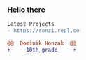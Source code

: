 ### Hello there 


```diff
Latest Projects 
- https://ronzi.repl.co 
```
```diff
@@  Dominik Honzak  @@
+     10th grade     +
```
